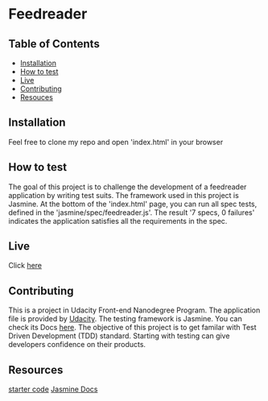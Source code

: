 # Feedreader

## Table of Contents

* [Installation](#installation)
* [How to test](#how-to-test)
* [Live](#live)
* [Contributing](#contributing)
* [Resouces](#resources)


## Installation

Feel free to clone my repo and open 'index.html' in your browser

## How to test

The goal of this project is to challenge the development of a feedreader application by writing test suits. The framework used in this project is Jasmine. At the bottom of the 'index.html' page, you can run all spec tests, defined in the 'jasmine/spec/feedreader.js'. The result '7 specs, 0 failures' indicates the application satisfies all the requirements in the spec.

## Live

Click [here](https://xuwenzhe.github.io/frontend-nanodegree-feedreader/)

## Contributing

This is a project in Udacity Front-end Nanodegree Program. The application file is provided by [Udacity](https://github.com/udacity/frontend-nanodegree-feedreader). The testing framework is Jasmine. You can check its Docs [here](https://jasmine.github.io/pages/docs_home.html). The objective of this project is to get familar with Test Driven Development (TDD) standard. Starting with testing can give developers confidence on their products. 

## Resources

[starter code](https://github.com/udacity/frontend-nanodegree-feedreader)
[Jasmine Docs](https://jasmine.github.io/pages/docs_home.html)
